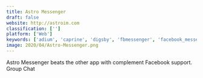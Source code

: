 ```yaml
---
title: Astro Messenger
draft: false 
website: http://astroim.com
classification: ['']
platform: ['Web']
keywords: ['adium', 'caprine', 'digsby', 'fbmessenger', 'facebook_messenger', 'facechat', 'fire', 'messenger_lite', 'pidgin', 'pinger', 'deface']
image: 2020/04/Astro-Messenger.png
---
```

Astro Messenger beats the other app with complement Facebook support.
Group Chat